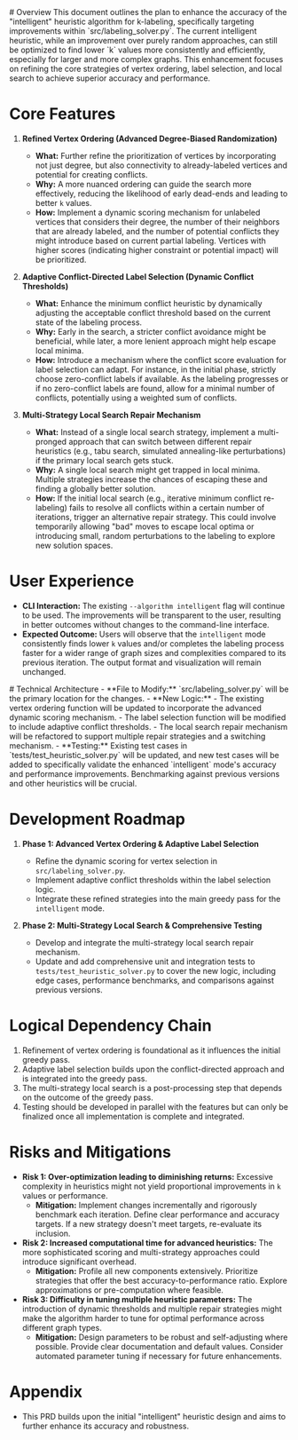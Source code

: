 <context>
# Overview
This document outlines the plan to enhance the accuracy of the "intelligent" heuristic algorithm for k-labeling, specifically targeting improvements within `src/labeling_solver.py`. The current intelligent heuristic, while an improvement over purely random approaches, can still be optimized to find lower `k` values more consistently and efficiently, especially for larger and more complex graphs. This enhancement focuses on refining the core strategies of vertex ordering, label selection, and local search to achieve superior accuracy and performance.

# Core Features
1.  **Refined Vertex Ordering (Advanced Degree-Biased Randomization)**
    - **What:** Further refine the prioritization of vertices by incorporating not just degree, but also connectivity to already-labeled vertices and potential for creating conflicts.
    - **Why:** A more nuanced ordering can guide the search more effectively, reducing the likelihood of early dead-ends and leading to better `k` values.
    - **How:** Implement a dynamic scoring mechanism for unlabeled vertices that considers their degree, the number of their neighbors that are already labeled, and the number of potential conflicts they might introduce based on current partial labeling. Vertices with higher scores (indicating higher constraint or potential impact) will be prioritized.

2.  **Adaptive Conflict-Directed Label Selection (Dynamic Conflict Thresholds)**
    - **What:** Enhance the minimum conflict heuristic by dynamically adjusting the acceptable conflict threshold based on the current state of the labeling process.
    - **Why:** Early in the search, a stricter conflict avoidance might be beneficial, while later, a more lenient approach might help escape local minima.
    - **How:** Introduce a mechanism where the conflict score evaluation for label selection can adapt. For instance, in the initial phase, strictly choose zero-conflict labels if available. As the labeling progresses or if no zero-conflict labels are found, allow for a minimal number of conflicts, potentially using a weighted sum of conflicts.

3.  **Multi-Strategy Local Search Repair Mechanism**
    - **What:** Instead of a single local search strategy, implement a multi-pronged approach that can switch between different repair heuristics (e.g., tabu search, simulated annealing-like perturbations) if the primary local search gets stuck.
    - **Why:** A single local search might get trapped in local minima. Multiple strategies increase the chances of escaping these and finding a globally better solution.
    - **How:** If the initial local search (e.g., iterative minimum conflict re-labeling) fails to resolve all conflicts within a certain number of iterations, trigger an alternative repair strategy. This could involve temporarily allowing "bad" moves to escape local optima or introducing small, random perturbations to the labeling to explore new solution spaces.

# User Experience
- **CLI Interaction:** The existing `--algorithm intelligent` flag will continue to be used. The improvements will be transparent to the user, resulting in better outcomes without changes to the command-line interface.
- **Expected Outcome:** Users will observe that the `intelligent` mode consistently finds lower `k` values and/or completes the labeling process faster for a wider range of graph sizes and complexities compared to its previous iteration. The output format and visualization will remain unchanged.
</context>
<PRD>
# Technical Architecture
- **File to Modify:** `src/labeling_solver.py` will be the primary location for the changes.
- **New Logic:**
    - The existing vertex ordering function will be updated to incorporate the advanced dynamic scoring mechanism.
    - The label selection function will be modified to include adaptive conflict thresholds.
    - The local search repair mechanism will be refactored to support multiple repair strategies and a switching mechanism.
- **Testing:** Existing test cases in `tests/test_heuristic_solver.py` will be updated, and new test cases will be added to specifically validate the enhanced `intelligent` mode's accuracy and performance improvements. Benchmarking against previous versions and other heuristics will be crucial.

# Development Roadmap
1.  **Phase 1: Advanced Vertex Ordering & Adaptive Label Selection**
    - Refine the dynamic scoring for vertex selection in `src/labeling_solver.py`.
    - Implement adaptive conflict thresholds within the label selection logic.
    - Integrate these refined strategies into the main greedy pass for the `intelligent` mode.

2.  **Phase 2: Multi-Strategy Local Search & Comprehensive Testing**
    - Develop and integrate the multi-strategy local search repair mechanism.
    - Update and add comprehensive unit and integration tests to `tests/test_heuristic_solver.py` to cover the new logic, including edge cases, performance benchmarks, and comparisons against previous versions.

# Logical Dependency Chain
1.  Refinement of vertex ordering is foundational as it influences the initial greedy pass.
2.  Adaptive label selection builds upon the conflict-directed approach and is integrated into the greedy pass.
3.  The multi-strategy local search is a post-processing step that depends on the outcome of the greedy pass.
4.  Testing should be developed in parallel with the features but can only be finalized once all implementation is complete and integrated.

# Risks and Mitigations
- **Risk 1: Over-optimization leading to diminishing returns:** Excessive complexity in heuristics might not yield proportional improvements in `k` values or performance.
  - **Mitigation:** Implement changes incrementally and rigorously benchmark each iteration. Define clear performance and accuracy targets. If a new strategy doesn't meet targets, re-evaluate its inclusion.
- **Risk 2: Increased computational time for advanced heuristics:** The more sophisticated scoring and multi-strategy approaches could introduce significant overhead.
  - **Mitigation:** Profile all new components extensively. Prioritize strategies that offer the best accuracy-to-performance ratio. Explore approximations or pre-computation where feasible.
- **Risk 3: Difficulty in tuning multiple heuristic parameters:** The introduction of dynamic thresholds and multiple repair strategies might make the algorithm harder to tune for optimal performance across different graph types.
  - **Mitigation:** Design parameters to be robust and self-adjusting where possible. Provide clear documentation and default values. Consider automated parameter tuning if necessary for future enhancements.

# Appendix
- This PRD builds upon the initial "intelligent" heuristic design and aims to further enhance its accuracy and robustness.
